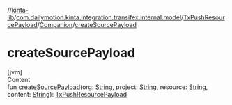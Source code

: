 //[kinta-lib](../../../../index.md)/[com.dailymotion.kinta.integration.transifex.internal.model](../../index.md)/[TxPushResourcePayload](../index.md)/[Companion](index.md)/[createSourcePayload](create-source-payload.md)



# createSourcePayload  
[jvm]  
Content  
fun [createSourcePayload](create-source-payload.md)(org: [String](https://kotlinlang.org/api/latest/jvm/stdlib/kotlin/-string/index.html), project: [String](https://kotlinlang.org/api/latest/jvm/stdlib/kotlin/-string/index.html), resource: [String](https://kotlinlang.org/api/latest/jvm/stdlib/kotlin/-string/index.html), content: [String](https://kotlinlang.org/api/latest/jvm/stdlib/kotlin/-string/index.html)): [TxPushResourcePayload](../index.md)  



